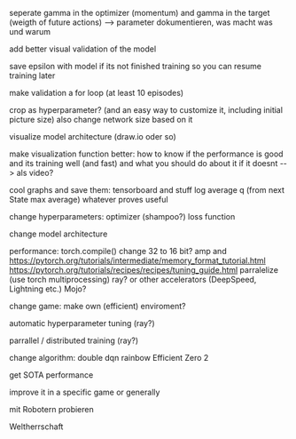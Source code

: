 seperate gamma in the optimizer (momentum) and gamma in the target (weigth of future actions)
--> parameter dokumentieren, was macht was und warum

add better visual validation of the model

save epsilon with model if its not finished training so you can resume training later

make validation a for loop (at least 10 episodes)

crop as hyperparameter? (and an easy way to customize it, including initial picture size)
also change network size based on it

visualize model architecture (draw.io oder so)

make visualization function better:
how to know if the performance is good and its training well (and fast)
and what you should do about it if it doesnt
--> als video?

cool graphs and save them:
tensorboard and stuff
log average q (from next State max average)
whatever proves useful

change hyperparameters:
optimizer (shampoo?)
loss function

change model architecture

performance:
torch.compile()
change 32 to 16 bit?
amp and https://pytorch.org/tutorials/intermediate/memory_format_tutorial.html
https://pytorch.org/tutorials/recipes/recipes/tuning_guide.html
parralelize (use torch multiprocessing)
ray?
or other accelerators (DeepSpeed, Lightning etc.)
Mojo?

change game:
make own (efficient) enviroment?

automatic hyperparameter tuning (ray?)

parrallel / distributed training (ray?)

change algorithm:
double dqn
rainbow
Efficient Zero 2

get SOTA performance

improve it
in a specific game or generally

mit Robotern probieren

Weltherrschaft


